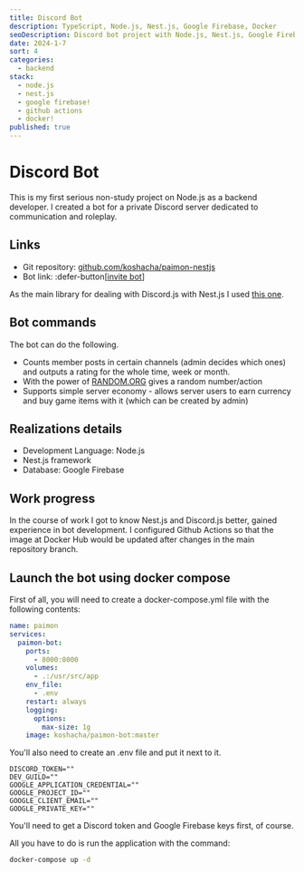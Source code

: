 ```yaml
---
title: Discord Bot
description: TypeScript, Node.js, Nest.js, Google Firebase, Docker
seoDescription: Discord bot project with Node.js, Nest.js, Google Firebase, and Docker.
date: 2024-1-7
sort: 4
categories:
  - backend
stack:
  - node.js
  - nest.js
  - google firebase!
  - github actions
  - docker!
published: true
---
```


# Discord Bot

This is my first serious non-study project on Node.js as a backend developer. I created a bot for a private Discord server dedicated to communication and roleplay.

## Links

- Git repository: [github.com/koshacha/paimon-nestjs](https://github.com/koshacha/paimon-nestjs)
- Bot link:
  :defer-button[[invite bot](https://discord.com/oauth2/authorize?client_id=1121418492097343589&permissions=275012176976&scope=bot)]

As the main library for dealing with Discord.js with Nest.js I used [this one](https://github.com/necordjs/necord).

## Bot commands

The bot can do the following.

- Counts member posts in certain channels (admin decides which ones) and outputs a rating for the whole time, week or month.
- With the power of [RANDOM.ORG](https://www.random.org/) gives a random number/action
- Supports simple server economy - allows server users to earn currency and buy game items with it (which can be created by admin)

## Realizations details

- Development Language: Node.js
- Nest.js framework
- Database: Google Firebase

## Work progress

In the course of work I got to know Nest.js and Discord.js better, gained experience in bot development. I configured Github Actions so that the image at Docker Hub would be updated after changes in the main repository branch.

## Launch the bot using docker compose

First of all, you will need to create a docker-compose.yml file with the following contents:

```yaml
name: paimon
services:
  paimon-bot:
    ports:
      - 8000:8000
    volumes:
      - .:/usr/src/app
    env_file:
      - .env
    restart: always
    logging:
      options:
        max-size: 1g
    image: koshacha/paimon-bot:master
```

You'll also need to create an .env file and put it next to it.

```text
DISCORD_TOKEN=""
DEV_GUILD=""
GOOGLE_APPLICATION_CREDENTIAL=""
GOOGLE_PROJECT_ID=""
GOOGLE_CLIENT_EMAIL=""
GOOGLE_PRIVATE_KEY=""
```

You'll need to get a Discord token and Google Firebase keys first, of course.

All you have to do is run the application with the command:

```bash
docker-compose up -d
```

